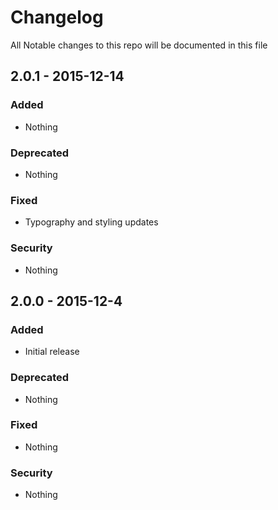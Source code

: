 # Changelog
All Notable changes to this repo will be documented in this file

## 2.0.1 - 2015-12-14

### Added
- Nothing

### Deprecated
- Nothing

### Fixed
- Typography and styling updates

### Security
- Nothing

## 2.0.0 - 2015-12-4

### Added
- Initial release

### Deprecated
- Nothing

### Fixed
- Nothing

### Security
- Nothing
